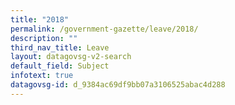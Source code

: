 ```yaml
---
title: "2018"
permalink: /government-gazette/leave/2018/
description: ""
third_nav_title: Leave
layout: datagovsg-v2-search
default_field: Subject
infotext: true
datagovsg-id: d_9384ac69df9bb07a3106525abac4d288
---
```

